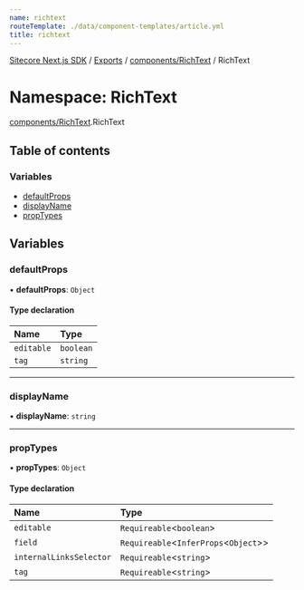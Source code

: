 ```yaml
---
name: richtext
routeTemplate: ./data/component-templates/article.yml
title: richtext
---
```


[Sitecore Next.js SDK](/docs/nextjs/ref/) / [Exports](/docs/nextjs/ref/modules) / [components/RichText](/docs/nextjs/ref/modules/components_richtext) / RichText

# Namespace: RichText

[components/RichText](/docs/nextjs/ref/modules/components_richtext).RichText

## Table of contents

### Variables

- [defaultProps](/docs/nextjs/ref/modules/components_richtext/richtext#defaultprops)
- [displayName](/docs/nextjs/ref/modules/components_richtext/richtext#displayname)
- [propTypes](/docs/nextjs/ref/modules/components_richtext/richtext#proptypes)

## Variables

### defaultProps

• **defaultProps**: `Object`

#### Type declaration

| Name | Type |
| :------ | :------ |
| `editable` | `boolean` |
| `tag` | `string` |

___

### displayName

• **displayName**: `string`

___

### propTypes

• **propTypes**: `Object`

#### Type declaration

| Name | Type |
| :------ | :------ |
| `editable` | `Requireable`<`boolean`\> |
| `field` | `Requireable`<`InferProps`<`Object`\>\> |
| `internalLinksSelector` | `Requireable`<`string`\> |
| `tag` | `Requireable`<`string`\> |

